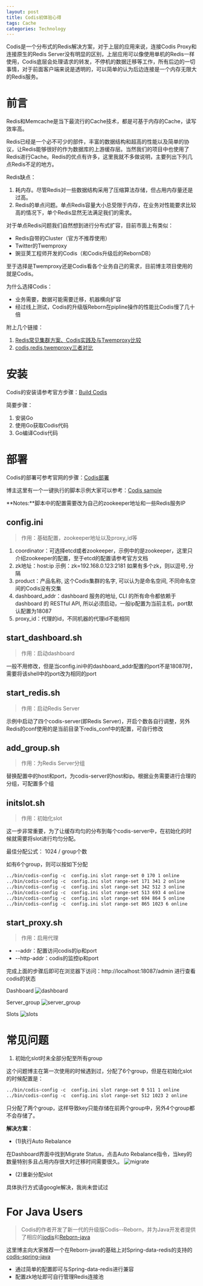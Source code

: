 ```yaml
---
layout: post
title: Codis初体验心得
tags: Cache
categories: Technology
---
```


Codis是一个分布式的Redis解决方案，对于上层的应用来说，连接Codis Proxy和连接原生的Redis Server没有明显的区别，上层应用可以像使用单机的Redis一样使用，Codis底层会处理请求的转发，不停机的数据迁移等工作，所有后边的一切事情，对于前面客户端来说是透明的，可以简单的认为后边连接是一个内存无限大的Redis服务。
<!--more-->

# 前言

Redis和Memcache是当下最流行的Cache技术，都是可基于内存的Cache，读写效率高。

Redis已经是一个必不可少的部件，丰富的数据结构和超高的性能以及简单的协议，让Redis能够很好的作为数据库的上游缓存层。当然我们的项目中也使用了Redis进行Cache。Redis的优点有许多，这里我就不多做说明，主要列出下列几点Redis不足的地方。

Redis缺点：

1. 耗内存。尽管Redis对一些数据结构采用了压缩算法存储，但占用内存量还是过高。
2. Redis的单点问题。单点Redis容量大小总受限于内存，在业务对性能要求比较高的情况下，单个Redis显然无法满足我们的需求。

对于单点Redis问题我们自然想到进行分布式扩容，目前市面上有类似：

- Redis自带的Cluster（官方不推荐使用）
- Twitter的Twemproxy
- 豌豆荚工程师开发的Codis（和Codis升级后的RebornDB）

至于选择是Twemproxy还是Codis看各个业务自己的需求，目前博主项目使用的就是Codis。

为什么选择Codis：

- 业务需要，数据可能需要迁移，机器横向扩容
- 经过线上测试，Codis的升级版Reborn在pipline操作的性能比Codis慢了几十倍

附上几个链接：

1. [Redis常见集群方案、Codis实践及与Twemproxy比较](http://www.voidcn.com/blog/wuliusir/article/p-5783182.html)
2. [codis,redis,twemproxy三者对比](https://github.com/CodisLabs/codis/issues/309)

# 安装

Codis的安装请参考官方步骤：[Build Codis](https://github.com/CodisLabs/codis/blob/release2.0/doc/tutorial_zh.md#build-codis-proxy--codis-config)

简要步骤：

1. 安装Go
2. 使用Go获取Codis代码
3. Go编译Codis代码

# 部署

Codis的部署可参考官网的步骤：[Codis部署](https://github.com/CodisLabs/codis/blob/release2.0/doc/tutorial_zh.md#部署)

博主这里有一个一键执行的脚本示例大家可以参考：[Codis sample](https://github.com/mastery001/codis-spring-java/tree/master/sample)

**Notes:**脚本中的配置需要改为自己的zookeeper地址和一些Redis服务IP

## config.ini
>作用：基础配置，zookeeper地址以及proxy_id等

1. coordinator：可选择etcd或者zookeeper，示例中的是zookeeper，这里只介绍zookeeper的配置，至于etcd的配置请参考官方文档
2. zk地址：host:ip 示例：zk=192.168.0.123:2181  如果有多个zk，则以逗号`,`分隔
3. product：产品名称, 这个Codis集群的名字, 可以认为是命名空间, 不同命名空间的Codis没有交集 
4. dashboard_addr：dashboard 服务的地址, CLI 的所有命令都依赖于 dashboard 的 RESTful API, 所以必须启动，一般ip配置为当前主机，port默认配置为18087
5. proxy_id：代理的id，不同机器的代理id不能相同

## start_dashboard.sh
>作用：启动dashboard

一般不用修改，但是当config.ini中的dashboard_addr配置的port不是18087时，需要将该shell中的port改为相同的port

## start_redis.sh
>作用：启动Redis Server

示例中启动了四个codis-server(即Redis Server)，开启个数各自行调整，另外Redis的conf使用的是当前目录下redis_conf中的配置，可自行修改

## add_group.sh
>作用：为Redis Server分组

替换配置中的host和port，为codis-server的host和ip。根据业务需要进行合理的分组，可配置多个组

## initslot.sh
>作用：初始化slot

这一步非常重要，为了让缓存均匀的分布到每个codis-server中，在初始化的时候就需要将slot进行均匀分配。

最佳分配公式： 1024 / group个数

如有6个group，则可以按如下分配

```xml
../bin/codis-config -c  config.ini slot range-set 0 170 1 online
../bin/codis-config -c  config.ini slot range-set 171 341 2 online
../bin/codis-config -c  config.ini slot range-set 342 512 3 online
../bin/codis-config -c  config.ini slot range-set 513 693 4 online
../bin/codis-config -c  config.ini slot range-set 694 864 5 online
../bin/codis-config -c  config.ini slot range-set 865 1023 6 online
```

## start_proxy.sh
>作用：启用代理

- --addr：配置访问codis的ip和port
- --http-addr：codis的监控ip和port

完成上面的步骤后即可在浏览器下访问：http://localhost:18087/admin 进行查看codis的状态

Dashboard 
![dashboard](/images/codis/dashboard.png)

Server_group
![server_group](/images/codis/server_group.png)

Slots
![slots](/images/codis/slots.png)

# 常见问题

1. 初始化slot时未全部分配至所有group

这个问题博主在第一次使用的时候遇到过，分配了6个group，但是在初始化slot的时候配置是：

```xml
../bin/codis-config -c  config.ini slot range-set 0 511 1 online
../bin/codis-config -c  config.ini slot range-set 512 1023 2 online
```
只分配了两个group，这样导致key只能存储在前两个group中，另外4个group都不会存储了。

**解决方案**：

- (1)执行Auto Rebalance

在Dashboard界面中找到Migrate Status，点击Auto Rebalance指令，当key的数量特别多且占用内存很大时迁移时间需要很久。
![migrate](/images/codis/migrate.png)

- (2)重新分配slot

具体执行方式请google解决，我尚未尝试过

# For Java Users
>Codis的作者开发了新一代的升级版Codis--Reborn，并为Java开发者提供了相应的[jodis](https://github.com/CodisLabs/jodis)和[Reborn-java](https://github.com/reborndb/reborn-java)

这里博主向大家推荐一个在Reborn-java的基础上对Spring-data-redis的支持的[codis-spring-java](https://github.com/mastery001/codis-spring-java)

- 通过简单的配置即可与Spring-data-redis进行兼容
- 配置zk地址即可自行管理Redis连接池
